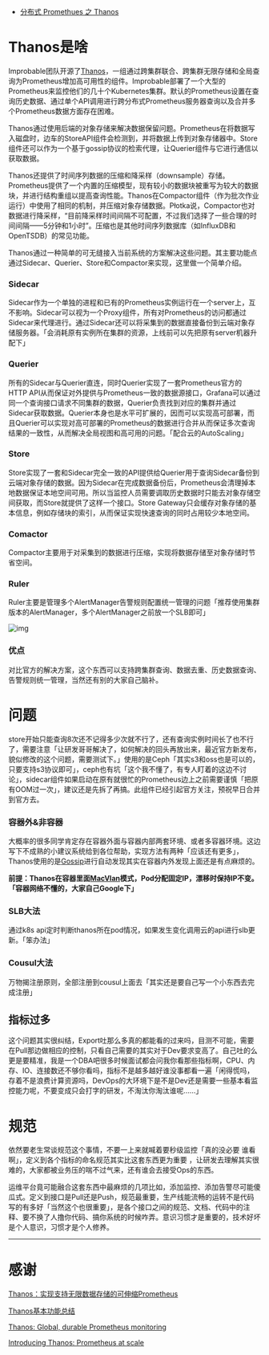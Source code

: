 - [分布式 Promethues 之 Thanos](https://www.jianshu.com/p/b1f74d552b12)

# Thanos是啥

Improbable团队开源了[Thanos](https://improbable.io/games/blog/thanos-prometheus-at-scale)，一组通过跨集群联合、跨集群无限存储和全局查询为Prometheus增加高可用性的组件。Improbable部署了一个大型的Prometheus来监控他们的几十个Kubernetes集群。默认的Prometheus设置在查询历史数据、通过单个API调用进行跨分布式Prometheus服务器查询以及合并多个Prometheus数据方面存在困难。

Thanos通过使用后端的对象存储来解决数据保留问题。Prometheus在将数据写入磁盘时，边车的StoreAPI组件会检测到，并将数据上传到对象存储器中。Store组件还可以作为一个基于gossip协议的检索代理，让Querier组件与它进行通信以获取数据。

Thanos还提供了时间序列数据的压缩和降采样（downsample）存储。Prometheus提供了一个内置的压缩模型，现有较小的数据块被重写为较大的数据块，并进行结构重组以提高查询性能。Thanos在Compactor组件（作为批次作业运行）中使用了相同的机制，并压缩对象存储数据。Płotka说，Compactor也对数据进行降采样，“目前降采样时间间隔不可配置，不过我们选择了一些合理的时间间隔——5分钟和1小时”。压缩也是其他时间序列数据库（如InfluxDB和OpenTSDB）的常见功能。

Thanos通过一种简单的可无缝接入当前系统的方案解决这些问题。其主要功能点通过Sidecar、Querier、Store和Compactor来实现，这里做一个简单介绍。

### Sidecar

Sidecar作为一个单独的进程和已有的Prometheus实例运行在一个server上，互不影响。Sidecar可以视为一个Proxy组件，所有对Prometheus的访问都通过Sidecar来代理进行。通过Sidecar还可以将采集到的数据直接备份到云端对象存储服务器。「会消耗原有实例所在集群的资源，上线前可以先把原有server机器升配下」

### Querier

所有的Sidecar与Querier直连，同时Querier实现了一套Prometheus官方的HTTP API从而保证对外提供与Prometheus一致的数据源接口，Grafana可以通过同一个查询接口请求不同集群的数据，Querier负责找到对应的集群并通过Sidecar获取数据。Querier本身也是水平可扩展的，因而可以实现高可部署，而且Querier可以实现对高可部署的Prometheus的数据进行合并从而保证多次查询结果的一致性，从而解决全局视图和高可用的问题。「配合云的AutoScaling」

### Store

Store实现了一套和Sidecar完全一致的API提供给Querier用于查询Sidecar备份到云端对象存储的数据。因为Sidecar在完成数据备份后，Prometheus会清理掉本地数据保证本地空间可用。所以当监控人员需要调取历史数据时只能去对象存储空间获取，而Store就提供了这样一个接口。Store Gateway只会缓存对象存储的基本信息，例如存储块的索引，从而保证实现快速查询的同时占用较少本地空间。

### Comactor 

Compactor主要用于对采集到的数据进行压缩，实现将数据存储至对象存储时节省空间。

### Ruler 

Ruler主要是管理多个AlertManager告警规则配置统一管理的问题「推荐使用集群版本的AlertManager，多个AlertManager之前放一个SLB即可」



![img](https:////upload-images.jianshu.io/upload_images/16325788-909179669807edf6.png?imageMogr2/auto-orient/strip|imageView2/2/w/859)

### 优点

对比官方的解决方案，这个东西可以支持跨集群查询、数据去重、历史数据查询、告警规则统一管理，当然还有别的大家自己脑补。

# 问题

store开始只能查询8次还不记得多少次就不行了，还有查询实例时间长了也不行了，需要注意「让研发哥哥解决了，如何解决的回头再放出来，最近官方新发布，貌似修改的这个问题，需要测试下。」使用的是Ceph「其实s3和oss也是可以的，只要支持s3协议即可」，ceph也有坑「这个我不懂了，有专人盯着的这边不讨论」，sidecar组件如果启动在原有就很忙的Prometheus边上之前需要谨慎「把原有OOM过一次」，建议还是先拆了再搞。此组件已经引起官方关注，预祝早日合并到官方去。

### 容器外&非容器

大概率的很多同学肯定存在容器外面与容器内部两套环境、或者多容器环境。这边写下不成熟的小建议系统给到各位帮助，实现方法有两种「应该还有更多」，Thanos使用的是[Gossip](https://www.jianshu.com/p/3aa9a109072c)进行自动发现其实在容器内外发现上面还是有点麻烦的。

**前提：Thanos在容器里面[MacVlan](https://www.mnstory.net/2017/07/17/macvlan-for-docker/)模式，Pod分配固定IP，漂移时保持IP不变。「容器网络不懂的，大家自己Google下」**

### SLB大法

通过k8s api定时判断thanos所在pod情况，如果发生变化调用云的api进行slb更新。「笨办法」

### Cousul大法

万物揭注册原则，全部注册到cousul上面去「其实还是要自己写一个小东西去完成注册」

## 指标过多

这个问题其实很纠结，Export吐那么多真的都能看的过来吗，目测不可能，需要在Pull那边做相应的控制，只看自己需要的其实对于Dev要求变高了。自己吐的么更是要精准，我是一个DBA吧很多时候面试都会问我你看那些指标啊，CPU、内存、IO、连接数还不够你看吗，指标不是越多越好谁没事都看一遍「闲得慌吗，存着不是浪费计算资源吗，DevOps的大环境下是不是Dev还是需要一些基本看监控能力呢，不要变成只会打字的研发，不淘汰你淘汰谁呢……」

# 规范

依然要老生常谈规范这个事情，不要一上来就喊着要秒级监控「真的没必要 谁看啊」，定义到各个指标的命名规范其实比这套东西更为重要 ，让研发去理解其实很难的，大家都被业务压的喘不过气来，还有谁会去接受Ops的东西。

运维平台竟可能融合这套东西中最麻烦的几项比如，添加监控、添加告警尽可能傻瓜式。定义到接口是Pull还是Push，规范最重要，生产线能流畅的运转不是代码写的有多好「当然这个也很重要」，是各个接口之间的规范、文档、代码中的注释、要不换了人撸你代码、搞你系统的时候咋弄。意识习惯才是重要的，技术好坏是个人意识，习惯才是个人修养。

------

# 感谢

[Thanos：实现支持无限数据存储的可伸缩Prometheus](https://cloud.tencent.com/developer/news/242735)

[Thanos基本功能总结](https://www.xiayinchang.top/2018/07/02/Thanos基本功能总结/)

[Thanos: Global, durable Prometheus monitoring](https://www.slideshare.net/BartomiejPotka/thanos-global-durable-prometheus-monitoring)

[Introducing Thanos: Prometheus at scale](https://improbable.io/games/blog/thanos-prometheus-at-scale)